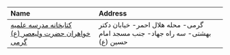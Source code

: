 | Name                                                         | Address                                                                      |
|:-------------------------------------------------------------|:-----------------------------------------------------------------------------|
| [کتابخانه مدرسه علمیه خواهران حضرت ولیعصر (ع) گرمی](http://) | گرمی- محله هلال احمر- خیابان دكتر بهشتی- سه راه جهاد- جنب مسجد امام حسین (ع) |